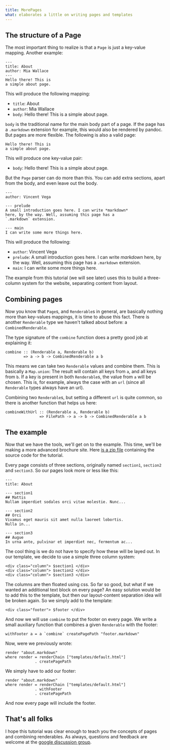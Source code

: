 ```yaml
---
title: MorePages
what: elaborates a little on writing pages and templates
---
```


## The structure of a Page

The most important thing to realize is that a `Page` is just a key-value
mapping. Another example:

    ---
    title: About
    author: Mia Wallace
    ---
    Hello there! This is
    a simple about page.

This will produce the following mapping:

- `title`: About
- `author`: Mia Wallace
- `body`: Hello there! This is a simple about page.

`body` is the traditional name for the main body part of a page. If the page has
a `.markdown` extension for example, this would also be rendered by pandoc. But
pages are more flexible. The following is also a valid page:

    Hello there! This is
    a simple about page.

This will produce one key-value pair:

- `body`: Hello there! This is a simple about page.

But the `Page` parser can do more than this. You can add extra sections, apart
from the body, and even leave out the body.

    ---
    author: Vincent Vega
   
    --- prelude
    A small introduction goes here. I can write *markdown*
    here, by the way. Well, assuming this page has a
    `.markdown` extension.
   
    --- main
    I can write some more things here.

This will produce the following:

- `author`: Vincent Vega
- `prelude`: A small introduction goes here. I can write *markdown* here, by the
  way. Well, assuming this page has a `.markdown` extension.
- `main`: I can write some more things here.

The example from this tutorial (we will see later) uses this to build a
three-column system for the website, separating content from layout.

## Combining pages

Now you know that `Page`s, and `Renderable`s in general, are basically nothing
more than key-values mappings, it is time to abuse this fact. There is another
`Renderable` type we haven't talked about before: a `CombinedRenderable`.

The type signature of the `combine` function does a pretty good job at
explaining it:

~~~~~{.haskell}
combine :: (Renderable a, Renderable b)
        => a -> b -> CombinedRenderable a b
~~~~~

This means we can take two `Renderable` values and combine them. This is
basically a `Map.union`: The result will contain all keys from `a`, and all
keys from `b`. If a key is present in both `Renderable`s, the value from `a`
will be chosen. This is, for example, always the case with an `url` (since
all `Renderable` types always have an url).

Combining two `Renderable`s, but setting a different `url` is quite common, so
there is another function that helps us here:

~~~~~{.haskell}
combineWithUrl :: (Renderable a, Renderable b)
               => FilePath -> a -> b -> CombinedRenderable a b
~~~~~

## The example

Now that we have the tools, we'll get on to the example. This time, we'll
be making a more advanced brochure site. Here
[is a zip file](examples/morepages.zip) containing the source code for the
tutorial.

Every page consists of three sections, originally named `section1`, `section2`
and `section3`. So our pages look more or less like this:

    ---
    title: About

    --- section1
    ## Mattis
    Nullam imperdiet sodales orci vitae molestie. Nunc...

    --- section2
    ## Orci
    Vivamus eget mauris sit amet nulla laoreet lobortis.
    Nulla in...

    --- section3
    ## Augue
    In urna ante, pulvinar et imperdiet nec, fermentum ac...

The cool thing is we do not have to specify how these will be layed out. In our
template, we decide to use a simple three column system:

~~~~~{.html}
<div class="column"> $section1 </div>
<div class="column"> $section2 </div>
<div class="column"> $section3 </div>
~~~~~

The columns are then floated using css. So far so good, but what if we wanted
an additional text block on every page? An easy solution would be to add this
to the template, but then our layout-content separation idea will be broken
again. So we simply add to the template:

~~~~~{.html}
<div class="footer"> $footer </div>
~~~~~

And now we will use `combine` to put the footer on every page. We write a small
auxiliary function that combines a given `Renderable` with the footer:

~~~~~{.haskell}
withFooter a = a `combine` createPagePath "footer.markdown"
~~~~~

Now, were we previously wrote:

~~~~~{.haskell}
render "about.markdown"
where render = renderChain ["templates/default.html"]
             . createPagePath
~~~~~

We simply have to add our footer:

~~~~~{.haskell}
render "about.markdown"
where render = renderChain ["templates/default.html"]
             . withFooter
             . createPagePath
~~~~~

And now every page will include the footer.

## That's all folks

I hope this tutorial was clear enough to teach you the concepts of pages and
combining renderables. As always, questions and feedback are welcome at the
[google discussion group](http://groups.google.com/group/hakyll).
